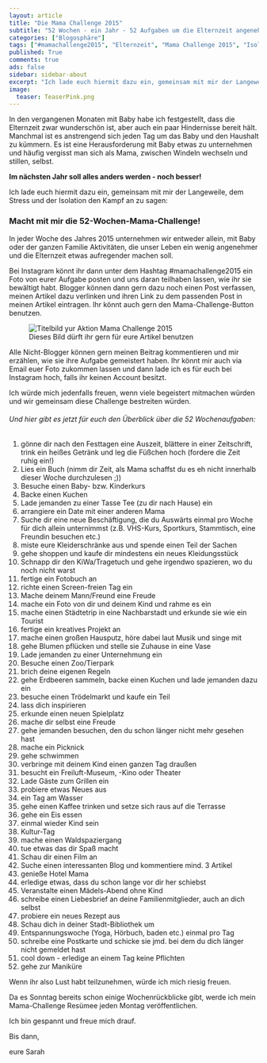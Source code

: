 ```yaml
---
layout: article
title: "Die Mama Challenge 2015"
subtitle: "52 Wochen - ein Jahr - 52 Aufgaben um die Elternzeit angenehmer zu machen"
categories: ["Blogosphäre"]
tags: ["#mamachallenge2015", "Elternzeit", "Mama Challenge 2015", "Isolation durch Baby"]
published: True
comments: true
ads: false
sidebar: sidebar-about
excerpt: "Ich lade euch hiermit dazu ein, gemeinsam mit mir der Langeweile, dem Stress und der Isolation den Kampf an zu sagen."
image:
  teaser: TeaserPink.png
---
```

In den vergangenen Monaten mit Baby habe ich festgestellt, dass die Elternzeit zwar wunderschön ist, aber auch ein paar Hindernisse bereit hält.
Manchmal ist es anstrengend sich jeden Tag um das Baby und den Haushalt zu kümmern. Es ist eine Herausforderung mit Baby etwas zu unternehmen und häufig vergisst man sich als Mama, zwischen Windeln wechseln und stillen, selbst.

**Im nächsten Jahr soll alles anders werden - noch besser!**

Ich lade euch hiermit dazu ein, gemeinsam mit mir der Langeweile, dem Stress und der Isolation den Kampf an zu sagen:

### Macht mit mir die 52-Wochen-Mama-Challenge!

In jeder Woche des Jahres 2015 unternehmen wir entweder allein, mit Baby oder der ganzen Familie Aktivitäten, die unser Leben ein wenig angenehmer und die Elternzeit etwas aufregender machen soll.

Bei Instagram könnt ihr dann unter dem Hashtag #mamachallenge2015 ein Foto von eurer Aufgabe posten und uns daran teilhaben lassen, wie ihr sie bewältigt habt. Blogger können dann gern dazu noch einen Post verfassen, meinen Artikel dazu verlinken und ihren Link zu dem passenden Post in meinen Artikel eintragen. Ihr könnt auch gern den Mama-Challenge-Button benutzen.

<figure>
	<img src="{{ site.url }}/images/MamaChallenge2015.png" alt="Titelbild yur Aktion Mama Challenge 2015">
	<figcaption>Dieses Bild dürft ihr gern für eure Artikel benutzen</figcaption>
</figure>
Alle Nicht-Blogger können gern meinen Beitrag kommentieren und mir erzählen, wie sie ihre Aufgabe gemeistert haben. Ihr könnt mir auch via Email euer Foto zukommen lassen und dann lade ich es für euch bei Instagram hoch, falls ihr keinen Account besitzt.

Ich würde mich jedenfalls freuen, wenn viele begeistert mitmachen würden und wir gemeinsam diese Challenge bestreiten würden.

###### Und hier gibt es jetzt für euch den Überblick über die 52 Wochenaufgaben:

1. gönne dir nach den Festtagen eine Auszeit, blättere in einer Zeitschrift, trink ein heißes Getränk und leg die Füßchen hoch (fordere die Zeit ruhig ein!)
2. Lies ein Buch (nimm dir Zeit, als Mama schaffst du es eh nicht innerhalb dieser Woche durchzulesen ;))
3. Besuche einen Baby- bzw. Kinderkurs
4. Backe einen Kuchen
5. Lade jemanden zu einer Tasse Tee (zu dir nach Hause) ein
6. arrangiere ein Date mit einer anderen Mama
7. Suche dir eine neue Beschäftigung, die du Auswärts einmal pro Woche für dich allein unternimmst (z.B. VHS-Kurs, Sportkurs, Stammtisch, eine Freundin besuchen etc.)
8. miste eure Kleiderschränke aus und spende einen Teil der Sachen
9. gehe shoppen und kaufe dir mindestens ein neues Kleidungsstück
10. Schnapp dir den KiWa/Tragetuch und gehe irgendwo spazieren, wo du noch nicht warst
11. fertige ein Fotobuch an
12. richte einen Screen-freien Tag ein
13. Mache deinem Mann/Freund eine Freude
14. mache ein Foto von dir und deinem Kind und rahme es ein
15. mache einen Städtetrip in eine Nachbarstadt und erkunde sie wie ein Tourist
16. fertige ein kreatives Projekt an
17. mache einen großen Hausputz, höre dabei laut Musik und singe mit
18. gehe Blumen pflücken und stelle sie Zuhause in eine Vase
19. Lade jemanden zu einer Unternehmung ein
20. Besuche einen Zoo/Tierpark
21. brich deine eigenen Regeln
22. gehe Erdbeeren sammeln, backe einen Kuchen und lade jemanden dazu ein
23. besuche einen Trödelmarkt und kaufe ein Teil
24. lass dich inspirieren
25. erkunde einen neuen Spielplatz
26. mache dir selbst eine Freude
27. gehe jemanden besuchen, den du schon länger nicht mehr gesehen hast
28. mache ein Picknick
29. gehe schwimmen
30. verbringe mit deinem Kind einen ganzen Tag draußen
31. besucht ein Freiluft-Museum, -Kino oder Theater
32. Lade Gäste zum Grillen ein
33. probiere etwas Neues aus
34. ein Tag am Wasser
35. gehe einen Kaffee trinken und setze sich raus auf die Terrasse
36. gehe ein Eis essen
37. einmal wieder Kind sein
38. Kultur-Tag
39. mache einen Waldspaziergang
40. tue etwas das dir Spaß macht
41. Schau dir einen Film an
42. Suche einen interessanten Blog und kommentiere mind. 3 Artikel
43. genieße Hotel Mama
44. erledige etwas, dass du schon lange vor dir her schiebst
45. Veranstalte einen Mädels-Abend ohne Kind
46. schreibe einen Liebesbrief an deine Familienmitglieder, auch an dich selbst
47. probiere ein neues Rezept aus
48. Schau dich in deiner Stadt-Bibliothek um
49. Entspannungswoche (Yoga, Hörbuch, baden etc.) einmal pro Tag
50. schreibe eine Postkarte und schicke sie jmd. bei dem du dich länger nicht gemeldet hast
51. cool down - erledige an einem Tag keine Pflichten
52. gehe zur Maniküre

Wenn ihr also Lust habt teilzunehmen, würde ich mich riesig freuen.

Da es Sonntag bereits schon einige Wochenrückblicke gibt, werde ich mein Mama-Challenge Resümee jeden Montag veröffentlichen.

Ich bin gespannt und freue mich drauf.

Bis dann,

eure Sarah